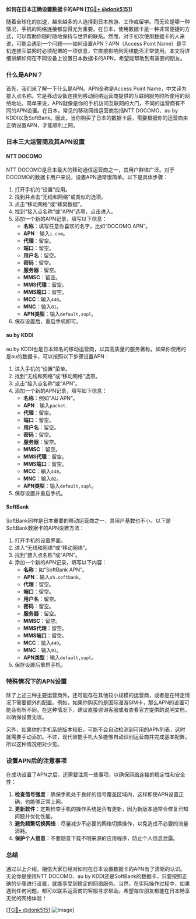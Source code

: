 **如何在日本正确设置数据卡的APN [[TG💪+ @donk5151](https://t.me/s/donk5151)]**

随着全球化的加速，越来越多的人选择到日本旅游、工作或留学。而无论是哪一种情况，手机的网络连接都显得尤为重要。在日本，使用数据卡是一种非常便捷的方式，可以帮助你随时随地保持与世界的联系。然而，对于初次使用数据卡的人来说，可能会遇到一个问题——如何设置APN？APN（Access Point Name）是手机连接互联网时必须配置的一项信息，它直接影响到网络能否正常使用。本文将详细讲解如何在不同设备上设置日本数据卡的APN，希望能帮助到有需要的朋友。

### 什么是APN？

首先，我们来了解一下什么是APN。APN全称是Access Point Name，中文译为接入点名称。它是移动设备连接到移动网络运营商提供的互联网服务时所使用的网络地址。简单来说，APN就像是你的手机访问互联网的大门，不同的运营商有不同的APN设置。在日本，常见的移动网络运营商包括NTT DOCOMO、au by KDDI以及SoftBank。因此，当你购买了日本的数据卡后，需要根据你的运营商来正确设置APN，才能顺利上网。

### 日本三大运营商及其APN设置

#### NTT DOCOMO

NTT DOCOMO是日本最大的移动通信运营商之一，其用户群体广泛。对于DOCOMO的数据卡用户来说，设置APN通常很简单。以下是具体步骤：

1. 打开手机的“设置”应用。
2. 找到并点击“无线和网络”或类似的选项。
3. 点击“移动网络”或“蜂窝数据”。
4. 找到“接入点名称”或“APN”选项，点击进入。
5. 添加一个新的APN记录，填写以下信息：
   - **名称**：填写任意你喜欢的名字，比如“DOCOMO APN”。
   - **APN**：输入`i.com`。
   - **代理**：留空。
   - **端口**：留空。
   - **用户名**：留空。
   - **密码**：留空。
   - **服务器**：留空。
   - **MMSC**：留空。
   - **MMS代理**：留空。
   - **MMS端口**：留空。
   - **MCC**：输入`440`。
   - **MNC**：输入`01`。
   - **APN类型**：输入`default,supl`。
6. 保存设置后，重启手机即可。

#### au by KDDI

au by KDDI也是日本知名的移动运营商，以其高质量的服务著称。如果你使用的是au的数据卡，可以按照以下步骤设置APN：

1. 进入手机的“设置”菜单。
2. 找到“无线和网络”或“移动网络”选项。
3. 点击“接入点名称”或“APN”。
4. 添加一个新的APN记录，填写如下信息：
   - **名称**：例如“AU APN”。
   - **APN**：输入`packet`.
   - **代理**：留空。
   - **端口**：留空。
   - **用户名**：留空。
   - **密码**：留空。
   - **服务器**：留空。
   - **MMSC**：留空。
   - **MMS代理**：留空。
   - **MMS端口**：留空。
   - **MCC**：输入`440`。
   - **MNC**：输入`02`。
   - **APN类型**：输入`default,supl`。
5. 保存设置并重启手机。

#### SoftBank

SoftBank同样是日本重要的移动运营商之一，其用户基数也不小。以下是SoftBank数据卡的APN设置方法：

1. 打开手机的设置界面。
2. 进入“无线和网络”或“移动网络”。
3. 找到“接入点名称”或“APN”。
4. 添加一个新的APN记录，填写以下内容：
   - **名称**：如“SoftBank APN”。
   - **APN**：输入`sh.softbank`。
   - **代理**：留空。
   - **端口**：留空。
   - **用户名**：留空。
   - **密码**：留空。
   - **服务器**：留空。
   - **MMSC**：留空。
   - **MMS代理**：留空。
   - **MMS端口**：留空。
   - **MCC**：输入`440`。
   - **MNC**：输入`01`。
   - **APN类型**：输入`default,supl`。
5. 保存设置后重启手机。

### 特殊情况下的APN设置

除了上述三种主要运营商外，还可能存在其他较小规模的运营商，或者是在特定情况下需要额外的配置。例如，如果你购买的是国际漫游SIM卡，那么APN的设置可能会有所不同。在这种情况下，建议直接咨询客服或者查看官方提供的说明文档，以确保设置无误。

另外，如果你的手机系统版本较旧，可能不会自动检测到可用的APN列表，这时就需要手动添加。不过，现代智能手机大多能够自动识别运营商并完成基本配置，所以这种情况相对少见。

### 设置APN后的注意事项

在成功设置了APN之后，还需要注意一些事项，以确保网络连接的稳定性和安全性：

1. **检查信号强度**：确保手机处于良好的信号覆盖区域内，这样即使APN设置正确，也能够正常上网。
2. **更新软件**：定期检查手机的操作系统是否有更新，因为新版本通常会修复已知问题并优化性能。
3. **避免频繁切换网络**：尽量减少不必要的网络切换操作，以免造成不必要的流量消耗。
4. **保护个人信息**：不要随意下载不明来源的应用程序，防止个人信息泄露。

### 总结

通过以上介绍，相信大家已经对如何在日本设置数据卡的APN有了清晰的认识。无论你是使用NTT DOCOMO、au by KDDI还是SoftBank的数据卡，只要按照正确的步骤进行设置，就能享受到稳定的网络服务。当然，在实际操作过程中，如果遇到任何问题，都可以联系运营商的客服寻求帮助。希望每位朋友都能在日本畅享无忧的网络体验！

[[TG💪+ @donk5151](https://t.me/s/donk5151) ![Image](https://i.postimg.cc/rwNCRYN7/Snipaste-2025-04-30-17-27-05.png)]